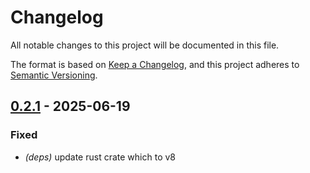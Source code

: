 # Changelog

All notable changes to this project will be documented in this file.

The format is based on [Keep a Changelog](https://keepachangelog.com/en/1.0.0/),
and this project adheres to [Semantic Versioning](https://semver.org/spec/v2.0.0.html).


## [0.2.1](https://github.com/loonghao/vx/compare/vx-version-v0.2.0...vx-version-v0.2.1) - 2025-06-19

### Fixed

- *(deps)* update rust crate which to v8
